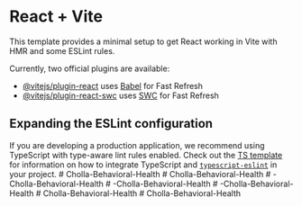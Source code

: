 # React + Vite

This template provides a minimal setup to get React working in Vite with HMR and some ESLint rules.

Currently, two official plugins are available:

- [@vitejs/plugin-react](https://github.com/vitejs/vite-plugin-react/blob/main/packages/plugin-react) uses [Babel](https://babeljs.io/) for Fast Refresh
- [@vitejs/plugin-react-swc](https://github.com/vitejs/vite-plugin-react/blob/main/packages/plugin-react-swc) uses [SWC](https://swc.rs/) for Fast Refresh

## Expanding the ESLint configuration

If you are developing a production application, we recommend using TypeScript with type-aware lint rules enabled. Check out the [TS template](https://github.com/vitejs/vite/tree/main/packages/create-vite/template-react-ts) for information on how to integrate TypeScript and [`typescript-eslint`](https://typescript-eslint.io) in your project.
#   C h o l l a - B e h a v i o r a l - H e a l t h  
 #   C h o l l a - B e h a v i o r a l - H e a l t h  
 #   - C h o l l a - B e h a v i o r a l - H e a l t h  
 #   - C h o l l a - B e h a v i o r a l - H e a l t h  
 #   - C h o l l a - B e h a v i o r a l - H e a l t h  
 #   C h o l l a - B e h a v i o r a l - H e a l t h  
 #   C h o l l a - B e h a v i o r a l - H e a l t h  
 